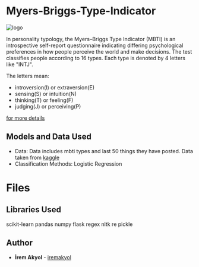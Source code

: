 # Myers-Briggs-Type-Indicator

![logo](https://user-images.githubusercontent.com/69118634/131494822-8561a74a-de8f-428c-b57c-ae129fa6b53c.png)

In personality typology, the Myers–Briggs Type Indicator (MBTI) is an introspective self-report questionnaire indicating differing psychological preferences in how people perceive the world and make decisions. The test classifies people according to 16 types. Each type is denoted by 4 letters like "INTJ". 

The letters mean: 

- introversion(I) or extraversion(E) 
- sensing(S) or intuition(N) 
- thinking(T) or feeling(F)
- judging(J) or perceiving(P)  

[for more details](https://en.wikipedia.org/wiki/Myers%E2%80%93Briggs_Type_Indicator#:~:text=The%20Myers%E2%80%93Briggs%20Type%20Indicator%20(MBTI),result%2C%20like%20%22INFJ%22%20or%20%22ENFP%22)

## Models and Data Used

-   Data: Data includes mbti types and last 50 things they have posted. Data taken from [kaggle](https://www.kaggle.com/datasnaek/mbti-type)
-   Classification Methods: Logistic Regression

# Files



## Libraries Used
scikit-learn
pandas
numpy
flask
regex
nltk
re
pickle

## Author

-   **İrem Akyol**  - [iremakyol](https://github.com/lastirembender)    
    
